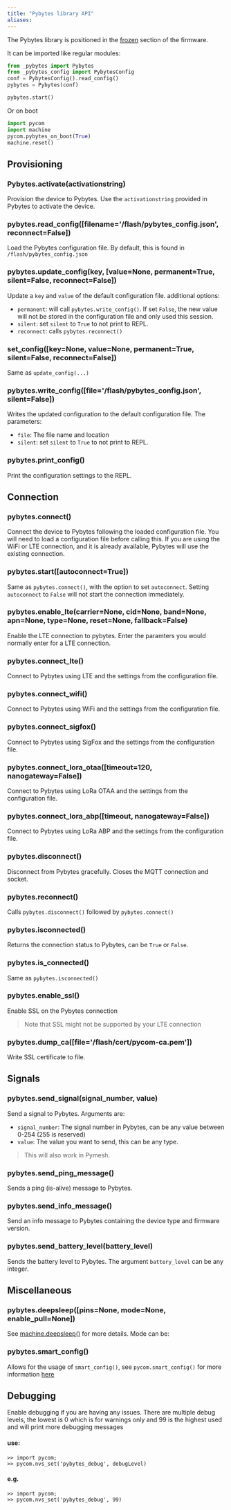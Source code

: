 ```yaml
---
title: "Pybytes library API"
aliases:
---
```



The Pybytes library is positioned in the [frozen](/advance/frozen/) section of the firmware. 

It can be imported like regular modules:
```python
from _pybytes import Pybytes
from _pybytes_config import PybytesConfig
conf = PybytesConfig().read_config()
pybytes = Pybytes(conf)

pybytes.start()
```
Or on boot
```python
import pycom
import machine
pycom.pybytes_on_boot(True)
machine.reset()
```


## Provisioning

### Pybytes.activate(activationstring)

Provision the device to Pybytes. Use the `activationstring` provided in Pybytes to activate the device.

### pybytes.read_config([filename='/flash/pybytes_config.json', reconnect=False])

Load the Pybytes configuration file. By default, this is found in `/flash/pybytes_config.json`

### pybytes.update_config(key, [value=None, permanent=True, silent=False, reconnect=False])

Update a `key` and `value` of the default configuration file. additional options:
* `permanent`: will call `pybytes.write_config()`. If set `False`, the new value will not be stored in the configuration file and only used this session.
* `silent`: set `silent` to `True` to not print to REPL.
* `reconnect`: calls `pybytes.reconnect()`

### set_config([key=None, value=None, permanent=True, silent=False, reconnect=False])

Same as `update_config(...)`

### pybytes.write_config([file='/flash/pybytes_config.json', silent=False])

Writes the updated configuration to the default configuration file. The parameters:
* `file`: The file name and location
* `silent`: set `silent` to `True` to not print to REPL.

### pybytes.print_config()

Print the configuration settings to the REPL.

## Connection

### pybytes.connect()

Connect the device to Pybytes following the loaded configuration file. You will need to load a configuration file before calling this. If you are using the WiFi or LTE connection, and it is already available, Pybytes will use the existing connection.

### pybytes.start([autoconnect=True])

Same as `pybytes.connect()`, with the option to set `autoconnect`. Setting `autoconnect` to `False` will not start the connection immediately. 

### pybytes.enable_lte(carrier=None, cid=None, band=None, apn=None, type=None, reset=None, fallback=False)

Enable the LTE connection to pybytes. Enter the paramters you would normally enter for a LTE connection.

### pybytes.connect_lte()

Connect to Pybytes using LTE and the settings from the configuration file.

### pybytes.connect_wifi()

Connect to Pybytes using WiFi and the settings from the configuration file.

### pybytes.connect_sigfox()

Connect to Pybytes using SigFox and the settings from the configuration file.

### pybytes.connect_lora_otaa([timeout=120, nanogateway=False])

Connect to Pybytes using LoRa OTAA and the settings from the configuration file.

### pybytes.connect_lora_abp([timeout, nanogateway=False])

Connect to Pybytes using LoRa ABP and the settings from the configuration file.

### pybytes.disconnect()

Disconnect from Pybytes gracefully. Closes the MQTT connection and socket.

### pybytes.reconnect()

Calls `pybytes.disconnect()` followed by `pybytes.connect()`

### pybytes.isconnected()

Returns the connection status to Pybytes, can be `True` or `False`.

### pybytes.is_connected()

Same as `pybytes.isconnected()`

### pybytes.enable_ssl()

Enable SSL on the Pybytes connection

>Note that SSL might not be supported by your LTE connection

### pybytes.dump_ca([file='/flash/cert/pycom-ca.pem'])

Write SSL certificate to file.

## Signals

### pybytes.send_signal(signal_number, value)

Send a signal to Pybytes. Arguments are:
* `signal_number`: The signal number in Pybytes, can be any value between 0-254 (255 is reserved)
* `value`: The value you want to send, this can be any type.

> This will also work in Pymesh.

### pybytes.send_ping_message()

Sends a ping (is-alive) message to Pybytes. 

### pybytes.send_info_message()

Send an info message to Pybytes containing the device type and firmware version.

### pybytes.send_battery_level(battery_level)

Sends the battery level to Pybytes. The argument `battery_level` can be any integer.

## Miscellaneous

### pybytes.deepsleep([pins=None, mode=None, enable_pull=None])

See [machine.deepsleep()](/firmwareapi/pycom/machine/#machinedeepsleeptime_ms) for more details. Mode can be:

### pybytes.smart_config()

Allows for the usage of `smart_config()`, see `pycom.smart_config()` for more information [here](/firmwareapi/pycom/pycom/#pycomsmart_config_on_bootboolean)


## Debugging
Enable debugging if you are having any issues.
There are multiple debug levels, the lowest is 0 which is for warnings only and 99 is the highest used and will print more debugging messages

#### use:

```
>> import pycom;
>> pycom.nvs_set('pybytes_debug', debugLevel)
```

#### e.g.
```
>> import pycom;
>> pycom.nvs_set('pybytes_debug', 99)
```    

